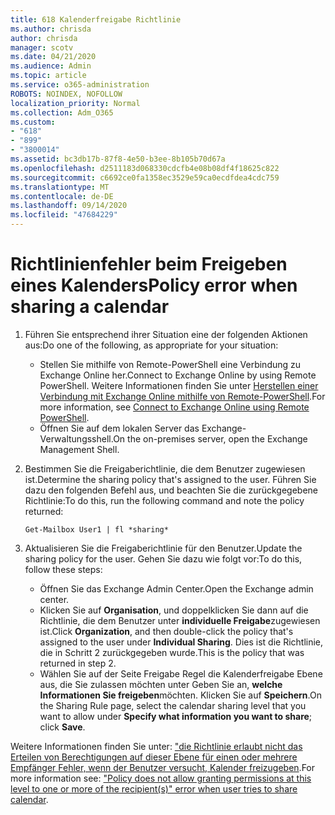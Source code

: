 ```yaml
---
title: 618 Kalenderfreigabe Richtlinie
ms.author: chrisda
author: chrisda
manager: scotv
ms.date: 04/21/2020
ms.audience: Admin
ms.topic: article
ms.service: o365-administration
ROBOTS: NOINDEX, NOFOLLOW
localization_priority: Normal
ms.collection: Adm_O365
ms.custom:
- "618"
- "899"
- "3800014"
ms.assetid: bc3db17b-87f8-4e50-b3ee-8b105b70d67a
ms.openlocfilehash: d2511183d068330cdcfb4e08b08df4f18625c822
ms.sourcegitcommit: c6692ce0fa1358ec3529e59ca0ecdfdea4cdc759
ms.translationtype: MT
ms.contentlocale: de-DE
ms.lasthandoff: 09/14/2020
ms.locfileid: "47684229"
---
```

# <a name="policy-error-when-sharing-a-calendar"></a><span data-ttu-id="6c478-102">Richtlinienfehler beim Freigeben eines Kalenders</span><span class="sxs-lookup"><span data-stu-id="6c478-102">Policy error when sharing a calendar</span></span>

1. <span data-ttu-id="6c478-103">Führen Sie entsprechend ihrer Situation eine der folgenden Aktionen aus:</span><span class="sxs-lookup"><span data-stu-id="6c478-103">Do one of the following, as appropriate for your situation:</span></span>
    - <span data-ttu-id="6c478-104">Stellen Sie mithilfe von Remote-PowerShell eine Verbindung zu Exchange Online her.</span><span class="sxs-lookup"><span data-stu-id="6c478-104">Connect to Exchange Online by using Remote PowerShell.</span></span> <span data-ttu-id="6c478-105">Weitere Informationen finden Sie unter [Herstellen einer Verbindung mit Exchange Online mithilfe von Remote-PowerShell](https://technet.microsoft.com/library/jj984289%28v=exchg.160%29.aspx).</span><span class="sxs-lookup"><span data-stu-id="6c478-105">For more information, see [Connect to Exchange Online using Remote PowerShell](https://technet.microsoft.com/library/jj984289%28v=exchg.160%29.aspx).</span></span>
    - <span data-ttu-id="6c478-106">Öffnen Sie auf dem lokalen Server das Exchange-Verwaltungsshell.</span><span class="sxs-lookup"><span data-stu-id="6c478-106">On the on-premises server, open the Exchange Management Shell.</span></span>
2. <span data-ttu-id="6c478-107">Bestimmen Sie die Freigaberichtlinie, die dem Benutzer zugewiesen ist.</span><span class="sxs-lookup"><span data-stu-id="6c478-107">Determine the sharing policy that's assigned to the user.</span></span> <span data-ttu-id="6c478-108">Führen Sie dazu den folgenden Befehl aus, und beachten Sie die zurückgegebene Richtlinie:</span><span class="sxs-lookup"><span data-stu-id="6c478-108">To do this, run the following command and note the policy returned:</span></span>

    `
    Get-Mailbox User1 | fl *sharing*
    `

3. <span data-ttu-id="6c478-109">Aktualisieren Sie die Freigaberichtlinie für den Benutzer.</span><span class="sxs-lookup"><span data-stu-id="6c478-109">Update the sharing policy for the user.</span></span> <span data-ttu-id="6c478-110">Gehen Sie dazu wie folgt vor:</span><span class="sxs-lookup"><span data-stu-id="6c478-110">To do this, follow these steps:</span></span>
    - <span data-ttu-id="6c478-111">Öffnen Sie das Exchange Admin Center.</span><span class="sxs-lookup"><span data-stu-id="6c478-111">Open the Exchange admin center.</span></span>
    - <span data-ttu-id="6c478-112">Klicken Sie auf **Organisation**, und doppelklicken Sie dann auf die Richtlinie, die dem Benutzer unter **individuelle Freigabe**zugewiesen ist.</span><span class="sxs-lookup"><span data-stu-id="6c478-112">Click **Organization**, and then double-click the policy that's assigned to the user under **Individual Sharing**.</span></span> <span data-ttu-id="6c478-113">Dies ist die Richtlinie, die in Schritt 2 zurückgegeben wurde.</span><span class="sxs-lookup"><span data-stu-id="6c478-113">This is the policy that was returned in step 2.</span></span>
    - <span data-ttu-id="6c478-114">Wählen Sie auf der Seite Freigabe Regel die Kalenderfreigabe Ebene aus, die Sie zulassen möchten unter Geben Sie an, **welche Informationen Sie freigeben**möchten. Klicken Sie auf **Speichern**.</span><span class="sxs-lookup"><span data-stu-id="6c478-114">On the Sharing Rule page, select the calendar sharing level that you want to allow under **Specify what information you want to share**; click **Save**.</span></span>

<span data-ttu-id="6c478-115">Weitere Informationen finden Sie unter: ["die Richtlinie erlaubt nicht das Erteilen von Berechtigungen auf dieser Ebene für einen oder mehrere Empfänger Fehler, wenn der Benutzer versucht, Kalender freizugeben](https://docs.microsoft.com/exchange/troubleshoot/calendar-sharing/policy-permissions-issue).</span><span class="sxs-lookup"><span data-stu-id="6c478-115">For more information see: ["Policy does not allow granting permissions at this level to one or more of the recipient(s)" error when user tries to share calendar](https://docs.microsoft.com/exchange/troubleshoot/calendar-sharing/policy-permissions-issue).</span></span>
